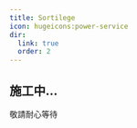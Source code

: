 ```yaml
---
title: Sortilege
icon: hugeicons:power-service
dir:
  link: true
  order: 2
---
```


## 施工中...
敬請耐心等待